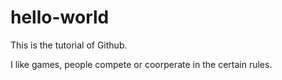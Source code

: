 # hello-world
This is the tutorial of Github.

I like games, people compete or coorperate in the certain rules.
